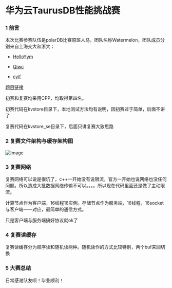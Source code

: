 # 华为云TaurusDB性能挑战赛
### 1 前言

本次比赛参赛队伍是polarDB比赛原班人马，团队名称Watermelon，团队成员分别来自上海交大和浙大：

- [HelloYym](<https://github.com/HelloYym>)

- [Qiwc](<https://github.com/Qiwc>)

- [cyif](<https://github.com/cyif>)

  

[题目链接](<https://developer.huaweicloud.com/competition/competitions/1000001898/circumstances>)

初赛和复赛均采用CPP，均取得第四名。

初赛代码在kvstore目录下，本地测试方法均有说明，因初赛过于简单，后面不讲了

复赛代码在kvstore_se目录下，后面只讲复赛大致思路

### 2 复赛文件架构与缓存架构图



![image](https://github.com/Qiwc/TaurusDB_Race/tree/master/image/file.png)



### 3 复赛网络

复赛网络可以说是很坑了，c++一开始没有说限流，官方一开始也说网络也没任何问题。所以造成大批数据网络传输不可以。。。。所以现在代码里面还是做了主动限流。

计算节点作为客户端，16线程16实例。存储节点作为服务端，16线程，16socket与客户端一一对应，最简单的通信方式。

只是客户端与服务端搞好协议就ok了

### 4 复赛读缓存

复赛读缓存分为顺序读和随机读两种。随机读作的方式比较特别，两个buf来回切换

### 5 大赛总结

日常感谢队友呗！毕业顺利！
